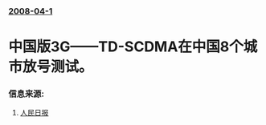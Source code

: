 ### [2008-04-1](/news/2008/04/1/index.md)

##### 
# 中国版3G——TD-SCDMA在中国8个城市放号测试。




### 信息来源:

1. [人民日报](http://news.xinhuanet.com/fortune/2008-04/01/content_7894937.htm)
